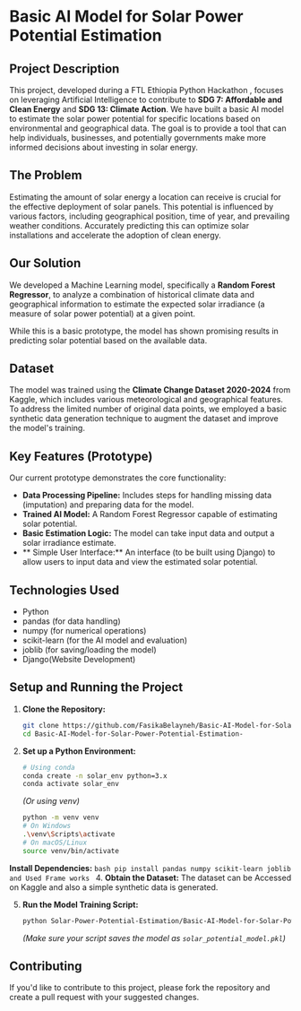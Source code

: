 # Basic AI Model for Solar Power Potential Estimation

## Project Description

This project, developed during a FTL Ethiopia Python Hackathon , focuses on leveraging Artificial Intelligence to contribute to **SDG 7: Affordable and Clean Energy** and **SDG 13: Climate Action**. We have built a basic AI model to estimate the solar power potential for specific locations based on environmental and geographical data. The goal is to provide a tool that can help individuals, businesses, and potentially governments make more informed decisions about investing in solar energy.

## The Problem

Estimating the amount of solar energy a location can receive is crucial for the effective deployment of solar panels. This potential is influenced by various factors, including geographical position, time of year, and prevailing weather conditions. Accurately predicting this can optimize solar installations and accelerate the adoption of clean energy.

## Our Solution

We developed a Machine Learning model, specifically a **Random Forest Regressor**, to analyze a combination of historical climate data and geographical information to estimate the expected solar irradiance (a measure of solar power potential) at a given point.

While this is a basic prototype, the model has shown promising results in predicting solar potential based on the available data.

## Dataset

The model was trained using the **Climate Change Dataset 2020-2024** from Kaggle, which includes various meteorological and geographical features. To address the limited number of original data points, we employed a basic synthetic data generation technique to augment the dataset and improve the model's training.


## Key Features (Prototype)

Our current prototype demonstrates the core functionality:

* **Data Processing Pipeline:** Includes steps for handling missing data (imputation) and preparing data for the model.
* **Trained AI Model:** A Random Forest Regressor capable of estimating solar potential.
* **Basic Estimation Logic:** The model can take input data and output a solar irradiance estimate.
* ** Simple User Interface:** An interface (to be built using Django) to allow users to input data and view the estimated solar potential.

## Technologies Used

* Python
* pandas (for data handling)
* numpy (for numerical operations)
* scikit-learn (for the AI model and evaluation)
* joblib (for saving/loading the model)
* Django(Website Development)

## Setup and Running the Project



1.  **Clone the Repository:**
    ```bash
    git clone https://github.com/FasikaBelayneh/Basic-AI-Model-for-Solar-Power-Potential-Estimation-.git
    cd Basic-AI-Model-for-Solar-Power-Potential-Estimation-
    ```
2.  **Set up a Python Environment:**
    
    ```bash
    # Using conda
    conda create -n solar_env python=3.x
    conda activate solar_env
    ```
    *(Or using venv)*
    ```bash
    python -m venv venv
    # On Windows
    .\venv\Scripts\activate
    # On macOS/Linux
    source venv/bin/activate
    ```

 **Install Dependencies:**
    ```bash
    pip install pandas numpy scikit-learn joblib and Used Frame works
    ```
4.  **Obtain the Dataset:**
    The dataset can be Accessed on Kaggle and also a simple synthetic data is generated.
    
5.  **Run the Model Training Script:**
    
    ```bash
    python Solar-Power-Potential-Estimation/Basic-AI-Model-for-Solar-Power-Potential-Estimation.py # Example script name
    ```
    *(Make sure your script saves the model as `solar_potential_model.pkl`)*




## Contributing



If you'd like to contribute to this project, please fork the repository and create a pull request with your suggested changes.



